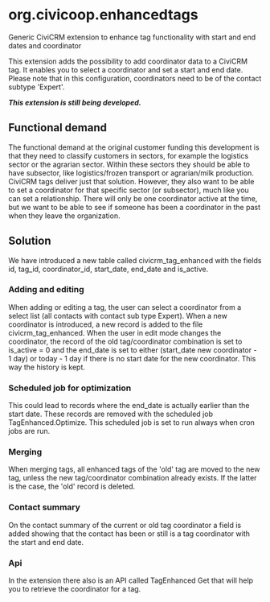 org.civicoop.enhancedtags
=========================

Generic CiviCRM extension to enhance tag functionality with start and end dates and coordinator

This extension adds the possibility to add coordinator data to a CiviCRM tag. It enables you to select a coordinator and set a start and end date. Please note that in this configuration, coordinators need to be of the contact subtype 'Expert'.

<strong><em>This extension is still being developed.</em></strong>

<h2>Functional demand</h2>
The functional demand at the original customer funding this development is that they need to classify customers in sectors, for example the logistics sector or the agrarian sector. Within these sectors they should be able to have subsector, like logistics/frozen transport or agrarian/milk production. CiviCRM tags deliver just that solution.
However, they also want to be able to set a coordinator for that specific sector (or subsector), much like you can set a relationship. There will only be one coordinator active at the time, but we want to be able to see if someone has been a coordinator in the past when they leave the organization.

<h2>Solution</h2>
We have introduced a new table called civicrm_tag_enhanced with the fields id, tag_id, coordinator_id, start_date, end_date and is_active.

<h3>Adding and editing</h3>
When adding or editing a tag, the user can select a coordinator from a select list (all contacts with contact sub type Expert). When a new coordinator is introduced, a new record is added to the file civicrm_tag_enhanced.
When the user in edit mode changes the coordinator, the record of the old tag/coordinator combination is set to is_active = 0 and the end_date is set to either (start_date new coordinator - 1 day) or today - 1 day if there is no start date for the new coordinator. This way the history is kept.
<h3>Scheduled job for optimization</h3>
This could lead to records where the end_date is actually earlier than the start date. These records are removed with the scheduled job TagEnhanced.Optimize. This scheduled job is set to run always when cron jobs are run.
<h3>Merging</h3>
When merging tags, all enhanced tags of the 'old' tag are moved to the new tag, unless the new tag/coordinator combination already exists. If the latter is the case, the 'old' record is deleted.
<h3>Contact summary</h3>
On the contact summary of the current or old tag coordinator a field is added showing that the contact has been or still is a tag coordinator with the start and end date.
<h3>Api</H3>
In the extension there also is an API called TagEnhanced Get that will help you to retrieve the coordinator for a tag.




